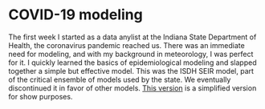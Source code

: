 # COVID-19 modeling

The first week I started as a data anylist at the Indiana State Department of Health, the coronavirus pandemic reached us.
There was an immediate need for modeling, and with my background in meteorology, I was perfect for it.  I quickly learned the
basics of epidemiological modeling and slapped together a simple but effective model.  This was the ISDH SEIR model, part of
the critical ensemble of models used by the state.  We eventually discontinued it in favor of other models.  [This version](COVID19) is
a simplified version for show purposes.
